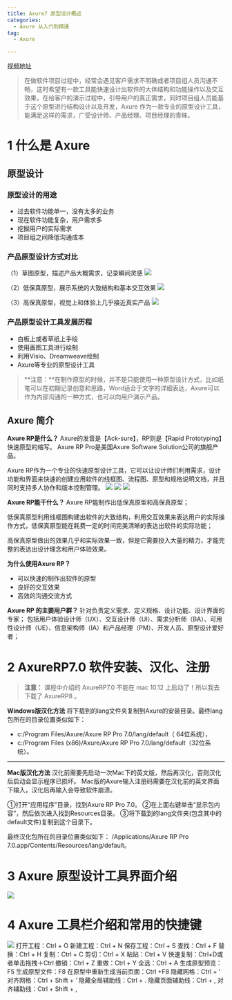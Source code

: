 ```yaml
---
title: Axure7 原型设计概述
categories:
  - Axure 从入门到精通
tag:
  - Axure

---
```


[视频地址](http://www.jikexueyuan.com/course/1447.html)

> 在做软件项目过程中，经常会遇见客户需求不明确或者项目组人员沟通不畅，这时希望有一款工具能快速设计出软件的大体结构和功能操作以及交互效果，在给客户的演示过程中，引导用户的真正需求，同时项目组人员能基于这个原型进行结构设计以及开发，Axure 作为一款专业的原型设计工具，能满足这样的需求，广受设计师、产品经理、项目经理的青睐。   

# 1 什么是 Axure
## 原型设计
### 原型设计的用途

+ 过去软件功能单一，没有太多的业务
+ 现在软件功能复杂，用户需求多
+ 挖掘用户的实际需求
+ 项目组之间降低沟通成本

### 产品原型设计方式对比
（1）草图原型，描述产品大概需求，记录瞬间灵感
![](http://o7m5xjmtl.bkt.clouddn.com/4A1EBCD2-7CBF-4312-A174-635A6B535C2E.png)

（2）低保真原型，展示系统的大致结构和基本交互效果
![](http://o7m5xjmtl.bkt.clouddn.com/7A601ECD-A175-41E3-8F85-C52683410ACA.png)


（3）高保真原型，视觉上和体验上几乎接近真实产品
![](http://o7m5xjmtl.bkt.clouddn.com/D13A3D9B-1013-411B-8B0D-4B42F9520015.png)


### 产品原型设计工具发展历程

+ 白板上或者草纸上手绘
+ 使用画图工具进行绘制
+ 利用Visio、Dreamweave绘制
+ Axure等专业的原型设计工具

> **注意：**在制作原型的时候，并不是只能使用一种原型设计方式，比如纸笔可以在初期记录创意和思路，Word适合于文字的详细表达，Axure可以作为内部沟通的一种方式，也可以向用户演示产品。  

## Axure 简介
**Axure RP是什么？**
Axure的发音是【Ack-sure】，RP则是【Rapid Prototyping】快速原型的缩写。 Axure RP Pro是美国Axure Software Solution公司的旗舰产品。

Axure RP作为一个专业的快速原型设计工具，它可以让设计师们利用需求，设计功能和界面来快速的创建应用软件的线框图、流程图、原型和规格说明文档，并且同时支持多人协作和版本控制管理。
![](http://o7m5xjmtl.bkt.clouddn.com/072D54BC-6E83-4556-A4D3-099F8E15DB82.png)     ![](http://o7m5xjmtl.bkt.clouddn.com/68621DE2-DDFE-44BE-A03C-57444F8D7492.png)    ![](http://o7m5xjmtl.bkt.clouddn.com/BACE0546-1EDD-41E6-A668-D8A05B97D621.png)

**Axure RP能干什么？**
Axure RP能制作出低保真原型和高保真原型；

低保真原型利用线框图构建出软件的大致结构，利用交互效果来表达用户的实际操作方式，低保真原型能在耗费一定的时间完美清晰的表达出软件的实际功能；

高保真原型做出的效果几乎和实际效果一致，但是它需要投入大量的精力，才能完整的表达出设计理念和用户体验效果。

**为什么使用Axure RP？**

+ 可以快速的制作出软件的原型
+ 良好的交互效果
+ 高效的沟通交流方式

**Axure RP 的主要用户群？**
针对负责定义需求、定义规格、设计功能、设计界面的专家；
包括用户体验设计师（UX）、交互设计师（UI）、需求分析师（BA）、可用性设计师（UE）、信息架构师（IA）和产品经理（PM）、开发人员、原型设计爱好者；


# 2 AxureRP7.0 软件安装、汉化、注册
> **注意：** 课程中介绍的 AxureRP7.0 不能在 mac 10.12 上启动了！所以我去下载了 AxureRP8 。  

**Windows版汉化方法**
将下载到的lang文件夹复制到Axure的安装目录。最终lang包所在的目录位置类似如下：
+ c:/Program Files/Axure/Axure RP Pro 7.0/lang/default（ 64位系统），
+ c:/Program Files (x86)/Axure/Axure RP Pro 7.0/lang/default（32位系统）。

- - - -
**Mac版汉化方法**
 汉化前需要先启动一次Mac下的英文版，然后再汉化，否则汉化后启动会显示程序已损坏。 Mac版的Axure输入注册码需要在汉化前的英文界面下输入，汉化后再输入会导致软件崩溃。

①打开“应用程序”目录，找到Axure RP Pro 7.0。
②在上面右键单击“显示包内容”，然后依次进入找到Resources目录。
③将下载到的lang文件夹(包含其中的default文件)复制到这个目录下。

最终汉化包所在的目录位置类似如下：
/Applications/Axure RP Pro 7.0.app/Contents/Resources/lang/default。

# 3 Axure 原型设计工具界面介绍
![](http://o7m5xjmtl.bkt.clouddn.com/5B9E0C2D-34FA-4EF7-AE88-31CD83CB9A7A.png)

# 4 Axure 工具栏介绍和常用的快捷键

![](http://o7m5xjmtl.bkt.clouddn.com/6E6A191A-FCF2-4465-B9F8-4F926428B6A2.png)
打开工程：Ctrl + O
新建工程：Ctrl + N
保存工程：Ctrl + S
查找：Ctrl + F
替换：Ctrl + H
复制：Ctrl + C
剪切：Ctrl + X
粘贴：Ctrl + V
快速复制：Ctrl+D或者单击拖拽＋Ctrl
撤销：Ctrl + Z
重做：Ctrl + Y
全选：Ctrl + A
生成原型预览：F5
生成原型文件：F8
在原型中重新生成当前页面：Ctrl +F8
隐藏网格：Ctrl + ’
对齐网格：Ctrl + Shift + ’
隐藏全局辅助线：Ctrl + .
隐藏页面辅助线：Ctrl + ,
对齐辅助线：Ctrl + Shift + ,